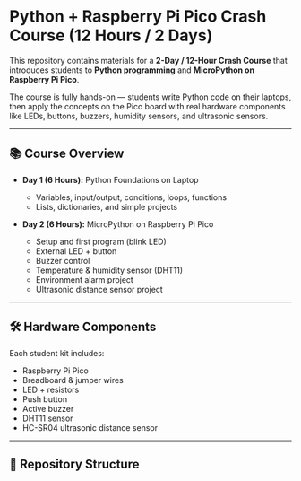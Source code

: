 # Python + Raspberry Pi Pico Crash Course (12 Hours / 2 Days)

This repository contains materials for a **2-Day / 12-Hour Crash Course** that introduces students to **Python programming** and **MicroPython on Raspberry Pi Pico**.  

The course is fully hands-on — students write Python code on their laptops, then apply the concepts on the Pico board with real hardware components like LEDs, buttons, buzzers, humidity sensors, and ultrasonic sensors.  

---

## 📚 Course Overview

- **Day 1 (6 Hours):** Python Foundations on Laptop
  - Variables, input/output, conditions, loops, functions
  - Lists, dictionaries, and simple projects

- **Day 2 (6 Hours):** MicroPython on Raspberry Pi Pico
  - Setup and first program (blink LED)
  - External LED + button
  - Buzzer control
  - Temperature & humidity sensor (DHT11)
  - Environment alarm project
  - Ultrasonic distance sensor project

---

## 🛠️ Hardware Components

Each student kit includes:
- Raspberry Pi Pico
- Breadboard & jumper wires
- LED + resistors
- Push button
- Active buzzer
- DHT11 sensor
- HC-SR04 ultrasonic distance sensor

---

## 📂 Repository Structure

